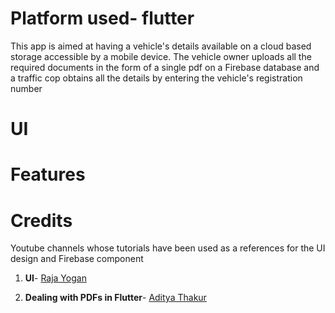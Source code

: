 # Platform used- flutter

This app is aimed at having a vehicle's details available on a cloud based storage accessible by a mobile device. The vehicle owner uploads all the required documents in the form of a single pdf on a Firebase database and a traffic cop obtains all the details by entering the vehicle's registration number

# UI

# Features

# Credits
Youtube channels whose tutorials have been used as a references for the UI design and Firebase component

1. **UI**- [Raja Yogan](https://www.youtube.com/watch?v=2sGNjF1HpyA)

2. **Dealing with PDFs in Flutter**- [Aditya Thakur](https://www.youtube.com/watch?v=NLNXiarcYtk&list=LL&index=2)
